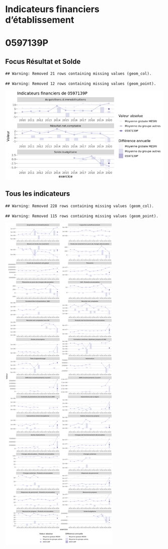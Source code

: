 Indicateurs financiers d’établissement
================

# 0597139P

## Focus Résultat et Solde

    ## Warning: Removed 21 rows containing missing values (geom_col).

    ## Warning: Removed 12 rows containing missing values (geom_point).

![](0597139p_files/figure-gfm/etab.focus-1.png)<!-- -->

## Tous les indicateurs

    ## Warning: Removed 228 rows containing missing values (geom_col).

    ## Warning: Removed 115 rows containing missing values (geom_point).

![](0597139p_files/figure-gfm/etab-1.png)<!-- -->
